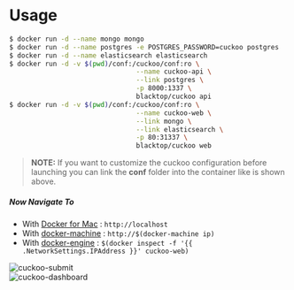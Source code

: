 Usage
=====

```bash
$ docker run -d --name mongo mongo
$ docker run -d --name postgres -e POSTGRES_PASSWORD=cuckoo postgres
$ docker run -d --name elasticsearch elasticsearch
$ docker run -d -v $(pwd)/conf:/cuckoo/conf:ro \
								--name cuckoo-api \
								--link postgres \
								-p 8000:1337 \
								blacktop/cuckoo api
$ docker run -d -v $(pwd)/conf:/cuckoo/conf:ro \
								--name cuckoo-web \
								--link mongo \
								--link elasticsearch \
								-p 80:31337 \
								blacktop/cuckoo web
```

> **NOTE:** If you want to customize the cuckoo configuration before launching you can link the **conf** folder into the container like is shown above.

##### Now Navigate To

-	With [Docker for Mac](https://docs.docker.com/engine/installation/mac/) : `http://localhost`
-	With [docker-machine](https://docs.docker.com/machine/) : `http://$(docker-machine ip)`
-	With [docker-engine](https://docker.github.io/engine/installation/) : `$(docker inspect -f '{{ .NetworkSettings.IPAddress }}' cuckoo-web)`

![cuckoo-submit](https://github.com/blacktop/docker-cuckoo/raw/master/docs/img/submit.png)  
![cuckoo-dashboard](https://github.com/blacktop/docker-cuckoo/raw/master/docs/img/dashboard.png)  
